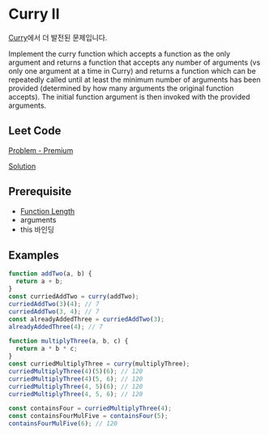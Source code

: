# Curry II

[Curry](https://www.greatfrontend.com/questions/javascript/curry)에서 더 발전된 문제입니다.

Implement the curry function which accepts a function as the only argument and returns a function that accepts any number of arguments (vs only one argument at a time in Curry) and returns a function which can be repeatedly called until at least the minimum number of arguments has been provided (determined by how many arguments the original function accepts). The initial function argument is then invoked with the provided arguments.

## Leet Code

[Problem - Premium](https://leetcode.com/problems/curry)

[Solution](https://github.com/gpgun0/leetcode/blob/master/2740-curry/2740-curry.js)

## Prerequisite

- [Function Length](https://www.greatfrontend.com/questions/javascript/function-length)
- arguments
- this 바인딩

## Examples

```js
function addTwo(a, b) {
  return a + b;
}
const curriedAddTwo = curry(addTwo);
curriedAddTwo(3)(4); // 7
curriedAddTwo(3, 4); // 7
const alreadyAddedThree = curriedAddTwo(3);
alreadyAddedThree(4); // 7
```

```js
function multiplyThree(a, b, c) {
  return a * b * c;
}
const curriedMultiplyThree = curry(multiplyThree);
curriedMultiplyThree(4)(5)(6); // 120
curriedMultiplyThree(4)(5, 6); // 120
curriedMultiplyThree(4, 5)(6); // 120
curriedMultiplyThree(4, 5, 6); // 120

const containsFour = curriedMultiplyThree(4);
const containsFourMulFive = containsFour(5);
containsFourMulFive(6); // 120
```
